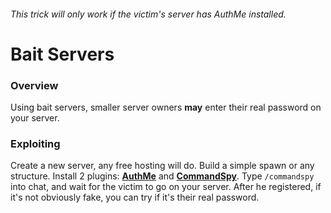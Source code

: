 ###### This trick will only work if the victim's server has AuthMe installed.

# Bait Servers

### Overview
Using bait servers, smaller server owners **may** enter their real password on your server.

### Exploiting
Create a new server, any free hosting will do. Build a simple spawn or any structure. Install 2 plugins: **[AuthMe](https://dev.bukkit.org/projects/authme-reloaded)** and **[CommandSpy](https://www.spigotmc.org/resources/commandspy.18498/)**.
Type `/commandspy` into chat, and wait for the victim to go on your server. After he registered, if it's not obviously fake, you can try if it's their real password.
